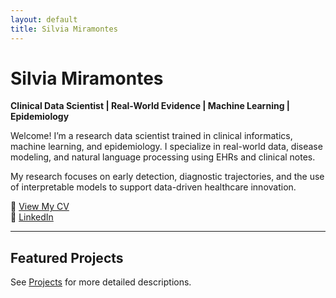 ```yaml
---
layout: default
title: Silvia Miramontes
---
```


# Silvia Miramontes

**Clinical Data Scientist | Real-World Evidence | Machine Learning | Epidemiology**

Welcome! I’m a research data scientist trained in clinical informatics, machine learning, and epidemiology. I specialize in real-world data, disease modeling, and natural language processing using EHRs and clinical notes.

My research focuses on early detection, diagnostic trajectories, and the use of interpretable models to support data-driven healthcare innovation.

🔗 [View My CV](assets/SilviaMiramontes_CV.pdf)  
🔗 [LinkedIn](https://linkedin.com/in/silvia-miramontes)  

---

## Featured Projects

See [Projects](projects.md) for more detailed descriptions.
